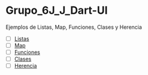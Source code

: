 # Grupo_6J_J_Dart-UI
Ejemplos de Listas, Map, Funciones, Clases y Herencia

 - [ ] [Listas](https://dartpad.dartlang.org/68b6fb1921410c5948bb)
 - [ ] [Map](https://dartpad.dartlang.org/)
 - [ ] [Funciones](https://dartpad.dartlang.org/)
 - [ ] [Clases](https://dartpad.dartlang.org/)
 - [ ] [Herencia](https://dartpad.dartlang.org/)
